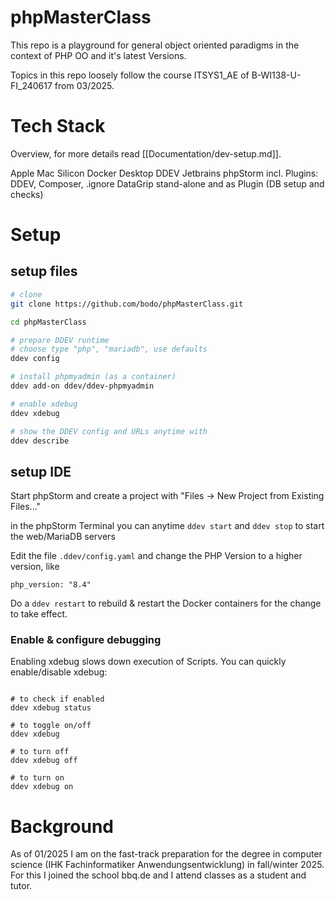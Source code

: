 
# phpMasterClass

This repo is a playground for general object oriented paradigms in the context of PHP OO and it's latest Versions.

Topics in this repo loosely follow the course ITSYS1_AE of B-WI138-U-FI_240617 from 03/2025.

# Tech Stack

Overview, for more details read [[Documentation/dev-setup.md]].

Apple Mac Silicon
Docker Desktop
DDEV
Jetbrains phpStorm incl. Plugins: DDEV, Composer, .ignore
DataGrip stand-alone and as Plugin (DB setup and checks)

# Setup

## setup files

``` bash
# clone
git clone https://github.com/bodo/phpMasterClass.git

cd phpMasterClass

# prepare DDEV runtime
# choose type "php", "mariadb", use defaults
ddev config

# install phpmyadmin (as a container)
ddev add-on ddev/ddev-phpmyadmin

# enable xdebug
ddev xdebug

# show the DDEV config and URLs anytime with
ddev describe
```
## setup IDE

Start phpStorm and create a project with "Files -> New Project from Existing Files..."

in the phpStorm Terminal you can anytime
`ddev start` and `ddev stop` to start the web/MariaDB servers

Edit the file `.ddev/config.yaml` and change the PHP Version to a higher version, like

`php_version: "8.4"`

Do a `ddev restart` to rebuild & restart the Docker containers for the change to take effect.



### Enable & configure debugging 

Enabling xdebug slows down execution of Scripts. You can quickly enable/disable xdebug:

``` Shell

# to check if enabled
ddev xdebug status

# to toggle on/off
ddev xdebug

# to turn off
ddev xdebug off

# to turn on
ddev xdebug on
```




# Background

As of 01/2025 I am on the fast-track preparation for the degree in computer science (IHK Fachinformatiker Anwendungsentwicklung) in fall/winter 2025.
For this I joined the school bbq.de and I attend classes as a student and tutor.


